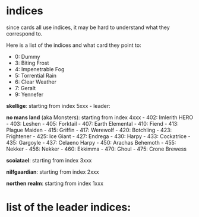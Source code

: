 # indices
since cards all use indices, it may be hard to understand what they correspond to.

Here is a list of the indices and what card they point to:

- 0: Dummy
- 3: Biting Frost
- 4: Impenetrable Fog
- 5: Torrential Rain
- 6: Clear Weather
- 7: Geralt
- 9: Yennefer

**skellige**: starting from index 5xxx
    - leader: 

**no mans land** (aka Monsters): starting from index 4xxx
    - 402: Imlerith HERO
    - 403: Leshen
    - 405: Forktail
    - 407: Earth Elemental
    - 410: Fiend
    - 413: Plague Maiden
    - 415: Griffin
    - 417: Werewolf
    - 420: Botchling
    - 423: Frightener
    - 425: Ice Giant
    - 427: Endrega
    - 430:  Harpy
    - 433: Cockatrice
    - 435: Gargoyle
    - 437: Celaeno Harpy
    - 450: Arachas Behemoth
    - 455: Nekker
    - 456: Nekker
    - 460: Ekkimma
    - 470: Ghoul
    - 475: Crone Brewess

**scoiatael**: starting from index 3xxx

**nilfgaardian**: starting from index 2xxx


**northen realm**: starting from index 1xxx

# list of the leader indices:

